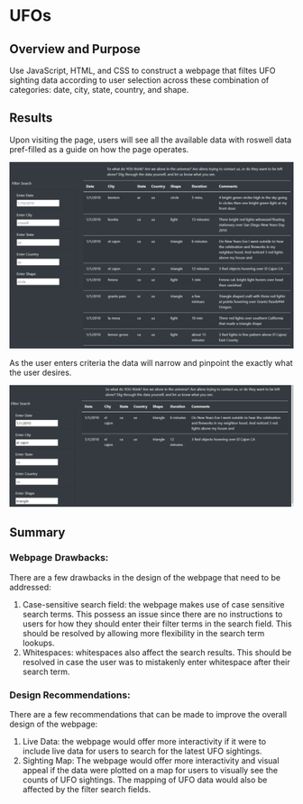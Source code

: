 # UFOs

## Overview and Purpose
Use JavaScript, HTML, and CSS to construct a webpage that filtes UFO sighting data according to user selection across these combination of categories: date, city, state, country, and shape. 

## Results
Upon visiting the page, users will see all the available data with roswell data pref-filled as a guide on how the page operates.   

![Image1](https://github.com/VinoSarran/UFOs/blob/main/static/images/BeforeFilter.PNG?raw=true)

As the user enters criteria the data will narrow and pinpoint the exactly what the user desires.

![Image2](https://github.com/VinoSarran/UFOs/blob/main/static/images/After.PNG?raw=true)



## Summary
### Webpage Drawbacks:
There are a few drawbacks in the design of the webpage that need to be addressed: 

1) Case-sensitive search field: the webpage makes use of case sensitive search terms. This possess an issue since there are no instructions to users for how they should enter their filter terms in the search field. This should be resolved by allowing more flexibility in the search term lookups. 
2) Whitespaces: whitespaces also affect the search results. This should be resolved in case the user was to mistakenly enter whitespace after their search term. 

### Design Recommendations:
There are a few recommendations that can be made to improve the overall design of the webpage:

1) Live Data: the webpage would offer more interactivity if it were to include live data for users to search for the latest UFO sightings.
2) Sighting Map: The webpage would offer more interactivity and visual appeal if the data were plotted on a map for users to visually see the counts of UFO sightings. The mapping of UFO data would also be affected by the filter search fields.
